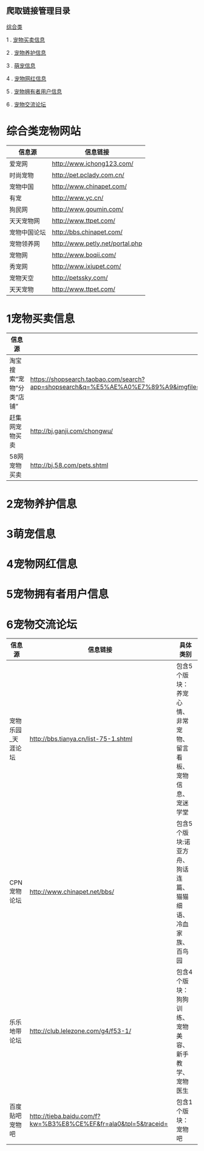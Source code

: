 ## 爬取链接管理目录

[综合类](#综合类宠物网站)

1 . [宠物买卖信息](#1宠物买卖信息)


2 . [宠物养护信息](#2宠物养护信息)


3 . [萌宠信息](#3萌宠信息)
  

4 . [宠物网红信息](#4宠物网红信息)


5 . [宠物拥有者用户信息](#5宠物拥有者用户信息)

6 . [宠物交流论坛](#6宠物交流论坛)
 
# 综合类宠物网站

信息源 | 信息链接
------------- | -------------
爱宠网        | http://www.ichong123.com/
时尚宠物       | http://pet.pclady.com.cn/
 宠物中国 | http://www.chinapet.com/
 有宠 | http://www.yc.cn/
 狗民网 | http://www.goumin.com/
 天天宠物网 | http://www.ttpet.com/
 宠物中国论坛 | http://bbs.chinapet.com/
 宠物领养网 | http://www.petly.net/portal.php
宠物网 | http://www.boqii.com/
秀宠网|http://www.ixiupet.com/
宠物天空 |http://petssky.com/
天天宠物 |http://www.ttpet.com/

 
# 1宠物买卖信息

信息源 | 信息链接 
------------- | -------------
 淘宝搜索“宠物”分类“店铺”  | https://shopsearch.taobao.com/search?app=shopsearch&q=%E5%AE%A0%E7%89%A9&imgfile=&js=1&stats_click=search_radio_tmall%3A1&initiative_id=staobaoz_20180103&tab=mall&ie=utf8
 赶集网宠物买卖 |http://bj.ganji.com/chongwu/
 58网宠物买卖 |http://bj.58.com/pets.shtml
 
# 2宠物养护信息


# 3萌宠信息


# 4宠物网红信息


# 5宠物拥有者用户信息

# 6宠物交流论坛

信息源 | 信息链接 | 具体类别
------------- | ------------- | --------------------------
 宠物乐园_天涯论坛  | http://bbs.tianya.cn/list-75-1.shtml | 包含5个版块：养宠心情、非常宠物、留言看板、宠物信息、宠迷学堂
 CPN宠物论坛 |http://www.chinapet.net/bbs/ | 包含5个版块:诺亚方舟、狗话连篇、猫猫细语、冷血家族、百鸟园
 乐乐地带论坛 | http://club.lelezone.com/g4/f53-1/ |包含4个版块：狗狗训练、宠物美容、新手教学、宠物医生
百度贴吧宠物吧 | http://tieba.baidu.com/f?kw=%B3%E8%CE%EF&fr=ala0&tpl=5&traceid= | 包含1个版块：宠物吧
